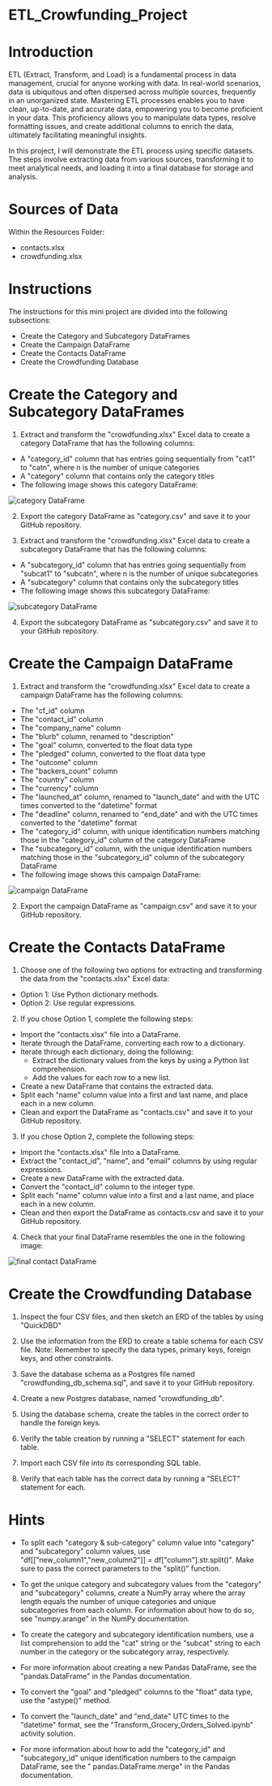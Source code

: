 # ETL_Crowfunding_Project

# Introduction
ETL (Extract, Transform, and Load) is a fundamental process in data management, crucial for anyone working with data. In real-world scenarios, data is ubiquitous and often dispersed across multiple sources, frequently in an unorganized state. Mastering ETL processes enables you to have clean, up-to-date, and accurate data, empowering you to become proficient in your data. This proficiency allows you to manipulate data types, resolve formatting issues, and create additional columns to enrich the data, ultimately facilitating meaningful insights.

In this project, I will demonstrate the ETL process using specific datasets. The steps involve extracting data from various sources, transforming it to meet analytical needs, and loading it into a final database for storage and analysis.

# Sources of Data
Within the Resources Folder:

- contacts.xlsx
- crowdfunding.xlsx

# Instructions
The instructions for this mini project are divided into the following subsections:

* Create the Category and Subcategory DataFrames
* Create the Campaign DataFrame
* Create the Contacts DataFrame
* Create the Crowdfunding Database

# Create the Category and Subcategory DataFrames
1. Extract and transform the "crowdfunding.xlsx" Excel data to create a category DataFrame that has the following columns:
 * A "category_id" column that has entries going sequentially from "cat1" to "catn", where n is the number of unique categories
 * A "category" column that contains only the category titles
 * The following image shows this category DataFrame:

 <img src="https://static.bc-edx.com/data/dl-1-2/m13/lms/img/category_DataFrame.png" alt="category DataFrame" tabindex="0" role="button" aria-label="category DataFrame. Click to Enlarge.">

2. Export the category DataFrame as "category.csv" and save it to your GitHub repository.

3. Extract and transform the "crowdfunding.xlsx" Excel data to create a subcategory DataFrame that has the following columns:
 * A "subcategory_id" column that has entries going sequentially from "subcat1" to "subcatn", where n is the number of unique subcategories
 * A "subcategory" column that contains only the subcategory titles
 * The following image shows this subcategory DataFrame:

 <img src="https://static.bc-edx.com/data/dl-1-2/m13/lms/img/subcategory_DataFrame.png" alt="subcategory DataFrame" tabindex="0" role="button" aria-label="subcategory DataFrame. Click to Enlarge.">

 4. Export the subcategory DataFrame as "subcategory.csv" and save it to your GitHub repository.


 # Create the Campaign DataFrame
 1. Extract and transform the "crowdfunding.xlsx" Excel data to create a campaign DataFrame has the following columns:
  * The "cf_id" column
  * The "contact_id" column
  * The "company_name" column
  * The "blurb" column, renamed to "description"
  * The "goal" column, converted to the float data type
  * The "pledged" column, converted to the float data type
  * The "outcome" column
  * The "backers_count" column
  * The "country" column
  * The "currency" column
  * The "launched_at" column, renamed to "launch_date" and with the UTC times converted to the "datetime" format
  * The "deadline" column, renamed to "end_date" and with the UTC times converted to the "datetime" format
  * The "category_id" column, with unique identification numbers matching those in the "category_id" column of the category DataFrame
  * The "subcategory_id" column, with the unique identification numbers matching those in the "subcategory_id" column of the subcategory DataFrame
  * The following image shows this campaign DataFrame:

  <img src="https://static.bc-edx.com/data/dl-1-2/m13/lms/img/campaign_DataFrame.png" alt="campaign DataFrame" tabindex="0" role="button" aria-label="campaign DataFrame. Click to Enlarge.">

 2. Export the campaign DataFrame as "campaign.csv" and save it to your GitHub repository.

 # Create the Contacts DataFrame
 1. Choose one of the following two options for extracting and transforming the data from the "contacts.xlsx" Excel data:
  * Option 1: Use Python dictionary methods.
  * Option 2: Use regular expressions.

 2. If you chose Option 1, complete the following steps:
  * Import the "contacts.xlsx" file into a DataFrame.
  * Iterate through the DataFrame, converting each row to a dictionary.
  * Iterate through each dictionary, doing the following:
    * Extract the dictionary values from the keys by using a Python list comprehension.
    * Add the values for each row to a new list.
  * Create a new DataFrame that contains the extracted data.
  * Split each "name" column value into a first and last name, and place each in a new column.
  * Clean and export the DataFrame as "contacts.csv" and save it to your GitHub repository.
 
 3. If you chose Option 2, complete the following steps:
  * Import the "contacts.xlsx" file into a DataFrame.
  * Extract the "contact_id", "name", and "email" columns by using regular expressions.
  * Create a new DataFrame with the extracted data.
  * Convert the "contact_id" column to the integer type.
  * Split each "name" column value into a first and a last name, and place each in a new column.
  * Clean and then export the DataFrame as contacts.csv and save it to your GitHub repository.

4. Check that your final DataFrame resembles the one in the following image:

<img src="https://static.bc-edx.com/data/dl-1-2/m13/lms/img/contact_DataFrame_final.png" alt="final contact DataFrame" tabindex="0" role="button" aria-label="final contact DataFrame. Click to Enlarge.">


# Create the Crowdfunding Database
1. Inspect the four CSV files, and then sketch an ERD of the tables by using "QuickDBD"

2. Use the information from the ERD to create a table schema for each CSV file.
    Note: Remember to specify the data types, primary keys, foreign keys, and other constraints.

3. Save the database schema as a Postgres file named "crowdfunding_db_schema.sql", and save it to your GitHub repository.

4. Create a new Postgres database, named "crowdfunding_db".

5. Using the database schema, create the tables in the correct order to handle the foreign keys.

6. Verify the table creation by running a "SELECT" statement for each table.

7. Import each CSV file into its corresponding SQL table.

8. Verify that each table has the correct data by running a "SELECT" statement for each.

# Hints
* To split each "category & sub-category" column value into "category" and "subcategory" column values, use "df[["new_column1","new_column2"]] = df["column"].str.split()". Make sure to pass the correct parameters to the "split()" function.

* To get the unique category and subcategory values from the "category" and "subcategory" columns, create a NumPy array where the array length equals the number of unique categories and unique subcategories from each column. For information about how to do so, see "numpy.arange" in the NumPy documentation.

* To create the category and subcategory identification numbers, use a list comprehension to add the "cat" string or the "subcat" string to each number in the category or the subcategory array, respectively.

* For more information about creating a new Pandas DataFrame, see the "pandas.DataFrame" in the Pandas documentation.

* To convert the "goal" and "pledged" columns to the "float" data type, use the "astype()" method.

* To convert the "launch_date" and "end_date" UTC times to the "datetime" format, see the "Transform_Grocery_Orders_Solved.ipynb" activity solution.

* For more information about how to add the "category_id" and "subcategory_id" unique identification numbers to the campaign DataFrame, see the "     pandas.DataFrame.merge" in the Pandas documentation.
